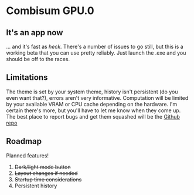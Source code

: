 # Combisum GPU.0

## It's an app now

... and it's fast as *heck.* There's a number of issues to go still, but this is a working beta that you can use pretty reliably. Just launch the .exe and you should be off to the races.

## Limitations

The theme is set by your system theme, history isn't persistent (do you even want that?), errors aren't very informative. Computation will be limited by your available VRAM or CPU cache depending on the hardware. I'm certain there's more, but you'll have to let me know when they come up. The best place to report bugs and get them squashed will be the [Github repo](https://github.com/kviking/combisum_fast/issues)

## Roadmap

Planned features!

1. ~~Dark/light mode button~~
1. ~~Layout changes if needed~~
1. ~~Startup time considerations~~
1. Persistent history
